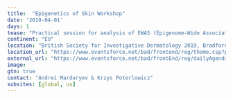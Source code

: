 ```yaml
---
title:  "Epigenetics of Skin Workshop"
date: '2019-04-01'
days: 1
tease: "Practical session for analysis of EWAS (Epigenome-Wide Association Studies) using DNA methylation profiles" 
continent: "EU"
location: "British Society for Investigative Dermatology 2019, Bradford, United Kingdom"
location_url: "https://www.eventsforce.net/bad/frontend/reg/thome.csp?pageID=82559&ef_sel_menu=1204&eventID=273"
external_url: "https://www.eventsforce.net/bad/frontEnd/reg/dailyAgenda.csp?ef_sel_menu=1206&eventID=273#MondayAM"
image: 
gtn: true
contact: "Andrei Mardaryev & Krzys Poterlowicz"
subsites: [global, us]
---
```



